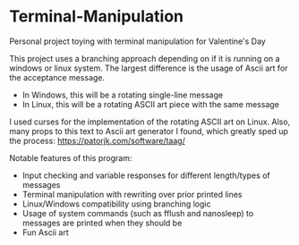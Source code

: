 # Terminal-Manipulation
Personal project toying with terminal manipulation for Valentine's Day

This project uses a branching approach depending on if it is running on a windows or linux system.
The largest difference is the usage of Ascii art for the acceptance message.
- In Windows, this will be a rotating single-line message
- In Linux, this will be a rotating ASCII art piece with the same message

I used curses for the implementation of the rotating ASCII art on Linux.
Also, many props to this text to Ascii art generator I found, which greatly sped up the process: https://patorjk.com/software/taag/

Notable features of this program:
- Input checking and variable responses for different length/types of messages
- Terminal manipulation with rewriting over prior printed lines
- Linux/Windows compatibility using branching logic
- Usage of system commands (such as fflush and nanosleep) to messages are printed when they should be
- Fun Ascii art
